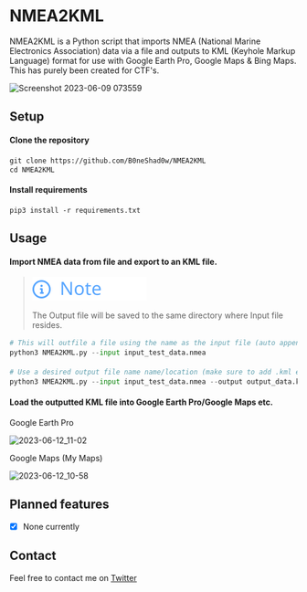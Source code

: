 # NMEA2KML
NMEA2KML is a Python script that imports NMEA (National Marine Electronics Association) data via a file and outputs to KML (Keyhole Markup Language) format for use with Google Earth Pro, Google Maps & Bing Maps. \
This has purely been created for CTF's.

![Screenshot 2023-06-09 073559](https://github.com/B0neShAd0w/NMEA2KML/assets/117080369/a00faef7-5672-4ccb-8327-d4e3bd0793ef)

## Setup

#### Clone the repository
```shell
git clone https://github.com/B0neShad0w/NMEA2KML
cd NMEA2KML
```

#### Install requirements
```shell
pip3 install -r requirements.txt
```

## Usage

#### Import NMEA data from file and export to an KML file.
> <picture>
>   <source media="(prefers-color-scheme: light)" srcset="https://raw.githubusercontent.com/B0neShAd0w/Markdown/main/Blockquotes/Light-Theme/note.svg">
>   <img alt="Info" src="https://raw.githubusercontent.com/B0neShAd0w/Markdown/main/Blockquotes/Dark-Theme/note.svg">
> </picture><br>
>
> The Output file will be saved to the same directory where Input file resides.
```python
# This will outfile a file using the name as the input file (auto appended with .kml)
python3 NMEA2KML.py --input input_test_data.nmea

# Use a desired output file name name/location (make sure to add .kml extension!)
python3 NMEA2KML.py --input input_test_data.nmea --output output_data.kml
```
#### Load the outputted KML file into Google Earth Pro/Google Maps etc.

Google Earth Pro

![2023-06-12_11-02](https://github.com/B0neShAd0w/NMEA2KML/assets/117080369/65ab3c7d-3ff5-49f5-9ce5-2dec1a865d83)

Google Maps (My Maps)

![2023-06-12_10-58](https://github.com/B0neShAd0w/NMEA2KML/assets/117080369/5b9a1ed1-52f1-46f9-883a-ba2376aa17da)

## Planned features

- [X] None currently

<!-- CSV, SHP (shapefile), GeoJSON, KML, KMZ or TFRecord -->

## Contact
Feel free to contact me on <a href="https://twitter.com/B0neShad0w">Twitter</a>
